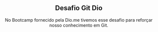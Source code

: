<h2 align="center">Desafio Git Dio</h2>
<p align="center">No Bootcamp fornecido pela Dio.me tivemos esse desafio para reforçar nosso conhecimento em Git.</p>



